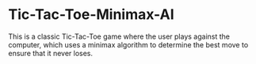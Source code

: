 # Tic-Tac-Toe-Minimax-AI

This is a classic Tic-Tac-Toe game where the user plays against the computer, which uses a minimax algorithm to determine the best move to ensure that it never loses.
